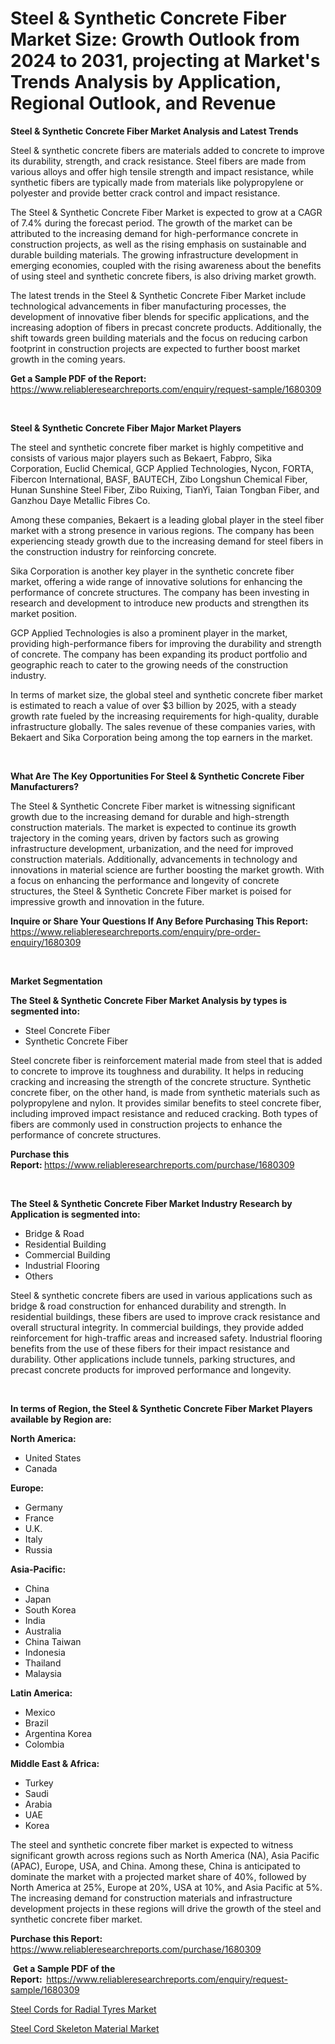 <p><h1>Steel & Synthetic Concrete Fiber Market Size: Growth Outlook from 2024 to 2031, projecting at Market's Trends Analysis by Application, Regional Outlook, and Revenue</h1></p><p><strong>Steel & Synthetic Concrete Fiber Market Analysis and Latest Trends</strong></p>
<p><p>Steel & synthetic concrete fibers are materials added to concrete to improve its durability, strength, and crack resistance. Steel fibers are made from various alloys and offer high tensile strength and impact resistance, while synthetic fibers are typically made from materials like polypropylene or polyester and provide better crack control and impact resistance.</p><p>The Steel & Synthetic Concrete Fiber Market is expected to grow at a CAGR of 7.4% during the forecast period. The growth of the market can be attributed to the increasing demand for high-performance concrete in construction projects, as well as the rising emphasis on sustainable and durable building materials. The growing infrastructure development in emerging economies, coupled with the rising awareness about the benefits of using steel and synthetic concrete fibers, is also driving market growth.</p><p>The latest trends in the Steel & Synthetic Concrete Fiber Market include technological advancements in fiber manufacturing processes, the development of innovative fiber blends for specific applications, and the increasing adoption of fibers in precast concrete products. Additionally, the shift towards green building materials and the focus on reducing carbon footprint in construction projects are expected to further boost market growth in the coming years.</p></p>
<p><strong>Get a Sample PDF of the Report:&nbsp;</strong> <a href="https://www.reliableresearchreports.com/enquiry/request-sample/1680309">https://www.reliableresearchreports.com/enquiry/request-sample/1680309</a></p>
<p>&nbsp;</p>
<p><strong>Steel & Synthetic Concrete Fiber Major Market Players</strong></p>
<p><p>The steel and synthetic concrete fiber market is highly competitive and consists of various major players such as Bekaert, Fabpro, Sika Corporation, Euclid Chemical, GCP Applied Technologies, Nycon, FORTA, Fibercon International, BASF, BAUTECH, Zibo Longshun Chemical Fiber, Hunan Sunshine Steel Fiber, Zibo Ruixing, TianYi, Taian Tongban Fiber, and Ganzhou Daye Metallic Fibres Co.</p><p>Among these companies, Bekaert is a leading global player in the steel fiber market with a strong presence in various regions. The company has been experiencing steady growth due to the increasing demand for steel fibers in the construction industry for reinforcing concrete.</p><p>Sika Corporation is another key player in the synthetic concrete fiber market, offering a wide range of innovative solutions for enhancing the performance of concrete structures. The company has been investing in research and development to introduce new products and strengthen its market position.</p><p>GCP Applied Technologies is also a prominent player in the market, providing high-performance fibers for improving the durability and strength of concrete. The company has been expanding its product portfolio and geographic reach to cater to the growing needs of the construction industry.</p><p>In terms of market size, the global steel and synthetic concrete fiber market is estimated to reach a value of over $3 billion by 2025, with a steady growth rate fueled by the increasing requirements for high-quality, durable infrastructure globally. The sales revenue of these companies varies, with Bekaert and Sika Corporation being among the top earners in the market.</p></p>
<p>&nbsp;</p>
<p><strong>What Are The Key Opportunities For Steel & Synthetic Concrete Fiber Manufacturers?</strong></p>
<p><p>The Steel & Synthetic Concrete Fiber market is witnessing significant growth due to the increasing demand for durable and high-strength construction materials. The market is expected to continue its growth trajectory in the coming years, driven by factors such as growing infrastructure development, urbanization, and the need for improved construction materials. Additionally, advancements in technology and innovations in material science are further boosting the market growth. With a focus on enhancing the performance and longevity of concrete structures, the Steel & Synthetic Concrete Fiber market is poised for impressive growth and innovation in the future.</p></p>
<p><strong>Inquire or Share Your Questions If Any Before Purchasing This Report:</strong> <a href="https://www.reliableresearchreports.com/enquiry/pre-order-enquiry/1680309">https://www.reliableresearchreports.com/enquiry/pre-order-enquiry/1680309</a></p>
<p>&nbsp;</p>
<p><strong>Market Segmentation</strong></p>
<p><strong>The Steel & Synthetic Concrete Fiber Market Analysis by types is segmented into:</strong></p>
<p><ul><li>Steel Concrete Fiber</li><li>Synthetic Concrete Fiber</li></ul></p>
<p><p>Steel concrete fiber is reinforcement material made from steel that is added to concrete to improve its toughness and durability. It helps in reducing cracking and increasing the strength of the concrete structure. Synthetic concrete fiber, on the other hand, is made from synthetic materials such as polypropylene and nylon. It provides similar benefits to steel concrete fiber, including improved impact resistance and reduced cracking. Both types of fibers are commonly used in construction projects to enhance the performance of concrete structures.</p></p>
<p><strong>Purchase this Report:&nbsp;</strong><a href="https://www.reliableresearchreports.com/purchase/1680309">https://www.reliableresearchreports.com/purchase/1680309</a></p>
<p>&nbsp;</p>
<p><strong>The Steel & Synthetic Concrete Fiber Market Industry Research by Application is segmented into:</strong></p>
<p><ul><li>Bridge & Road</li><li>Residential Building</li><li>Commercial Building</li><li>Industrial Flooring</li><li>Others</li></ul></p>
<p><p>Steel & synthetic concrete fibers are used in various applications such as bridge & road construction for enhanced durability and strength. In residential buildings, these fibers are used to improve crack resistance and overall structural integrity. In commercial buildings, they provide added reinforcement for high-traffic areas and increased safety. Industrial flooring benefits from the use of these fibers for their impact resistance and durability. Other applications include tunnels, parking structures, and precast concrete products for improved performance and longevity.</p></p>
<p>&nbsp;</p>
<p><strong>In terms of Region, the Steel & Synthetic Concrete Fiber Market Players available by Region are:</strong></p>
<p>
    <p> <strong> North America: </strong>
        <ul>
            <li>United States</li>
            <li>Canada</li>
        </ul>
        </p> 
    <p> <strong> Europe: </strong>
        <ul>
            <li>Germany</li>
            <li>France</li>
            <li>U.K.</li>
            <li>Italy</li>
            <li>Russia</li>
        </ul>
        </p> 
    <p> <strong> Asia-Pacific: </strong>
        <ul>
            <li>China</li>
            <li>Japan</li>
            <li>South Korea</li>
            <li>India</li>
            <li>Australia</li>
            <li>China Taiwan</li>
            <li>Indonesia</li>
            <li>Thailand</li>
            <li>Malaysia</li>
        </ul>
        </p> 
    <p> <strong> Latin America: </strong>
        <ul>
            <li>Mexico</li>
            <li>Brazil</li>
            <li>Argentina Korea</li>
            <li>Colombia</li>
        </ul>
        </p> 
    <p> <strong> Middle East & Africa: </strong>
        <ul>
            <li>Turkey</li>
            <li>Saudi</li>
            <li>Arabia</li>
            <li>UAE</li>
            <li>Korea</li>
        </ul>
    </p>
    </p>
<p><p>The steel and synthetic concrete fiber market is expected to witness significant growth across regions such as North America (NA), Asia Pacific (APAC), Europe, USA, and China. Among these, China is anticipated to dominate the market with a projected market share of 40%, followed by North America at 25%, Europe at 20%, USA at 10%, and Asia Pacific at 5%. The increasing demand for construction materials and infrastructure development projects in these regions will drive the growth of the steel and synthetic concrete fiber market.</p></p>
<p><strong>Purchase this Report: </strong><a href="https://www.reliableresearchreports.com/purchase/1680309">https://www.reliableresearchreports.com/purchase/1680309</a></p>
<p>&nbsp;<strong>Get a Sample PDF of the Report:&nbsp;&nbsp;</strong><a href="https://www.reliableresearchreports.com/enquiry/request-sample/1680309">https://www.reliableresearchreports.com/enquiry/request-sample/1680309</a></p>
<p><strong></strong></p>
<p><p><a href="https://github.com/mbisetmhermsr/Market-Research-Report-List-1/blob/main/steel-cords-for-radial-tyres-market.md">Steel Cords for Radial Tyres Market</a></p><p><a href="https://github.com/zjyglelu/Market-Research-Report-List-1/blob/main/steel-cord-skeleton-material-market.md">Steel Cord Skeleton Material Market</a></p></p>